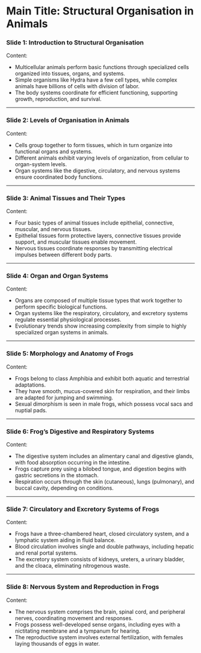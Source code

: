 # Main Title: Structural Organisation in Animals  

### **Slide 1: Introduction to Structural Organisation**  
Content:  
- Multicellular animals perform basic functions through specialized cells organized into tissues, organs, and systems.  
- Simple organisms like Hydra have a few cell types, while complex animals have billions of cells with division of labor.  
- The body systems coordinate for efficient functioning, supporting growth, reproduction, and survival.  

---

### **Slide 2: Levels of Organisation in Animals**  
Content:  
- Cells group together to form tissues, which in turn organize into functional organs and systems.  
- Different animals exhibit varying levels of organization, from cellular to organ-system levels.  
- Organ systems like the digestive, circulatory, and nervous systems ensure coordinated body functions.  

---

### **Slide 3: Animal Tissues and Their Types**  
Content:  
- Four basic types of animal tissues include epithelial, connective, muscular, and nervous tissues.  
- Epithelial tissues form protective layers, connective tissues provide support, and muscular tissues enable movement.  
- Nervous tissues coordinate responses by transmitting electrical impulses between different body parts.  

---

### **Slide 4: Organ and Organ Systems**  
Content:  
- Organs are composed of multiple tissue types that work together to perform specific biological functions.  
- Organ systems like the respiratory, circulatory, and excretory systems regulate essential physiological processes.  
- Evolutionary trends show increasing complexity from simple to highly specialized organ systems in animals.  

---

### **Slide 5: Morphology and Anatomy of Frogs**  
Content:  
- Frogs belong to class Amphibia and exhibit both aquatic and terrestrial adaptations.  
- They have smooth, mucus-covered skin for respiration, and their limbs are adapted for jumping and swimming.  
- Sexual dimorphism is seen in male frogs, which possess vocal sacs and nuptial pads.  

---

### **Slide 6: Frog’s Digestive and Respiratory Systems**  
Content:  
- The digestive system includes an alimentary canal and digestive glands, with food absorption occurring in the intestine.  
- Frogs capture prey using a bilobed tongue, and digestion begins with gastric secretions in the stomach.  
- Respiration occurs through the skin (cutaneous), lungs (pulmonary), and buccal cavity, depending on conditions.  

---

### **Slide 7: Circulatory and Excretory Systems of Frogs**  
Content:  
- Frogs have a three-chambered heart, closed circulatory system, and a lymphatic system aiding in fluid balance.  
- Blood circulation involves single and double pathways, including hepatic and renal portal systems.  
- The excretory system consists of kidneys, ureters, a urinary bladder, and the cloaca, eliminating nitrogenous waste.  

---

### **Slide 8: Nervous System and Reproduction in Frogs**  
Content:  
- The nervous system comprises the brain, spinal cord, and peripheral nerves, coordinating movement and responses.  
- Frogs possess well-developed sense organs, including eyes with a nictitating membrane and a tympanum for hearing.  
- The reproductive system involves external fertilization, with females laying thousands of eggs in water.  
